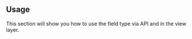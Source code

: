 ## Usage[](#usage)

This section will show you how to use the field type via API and in the view layer.